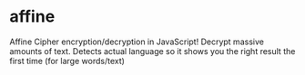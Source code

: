 affine
======

Affine Cipher encryption/decryption in JavaScript! Decrypt massive amounts of text. Detects actual language so it shows you the right result the first time (for large words/text)
